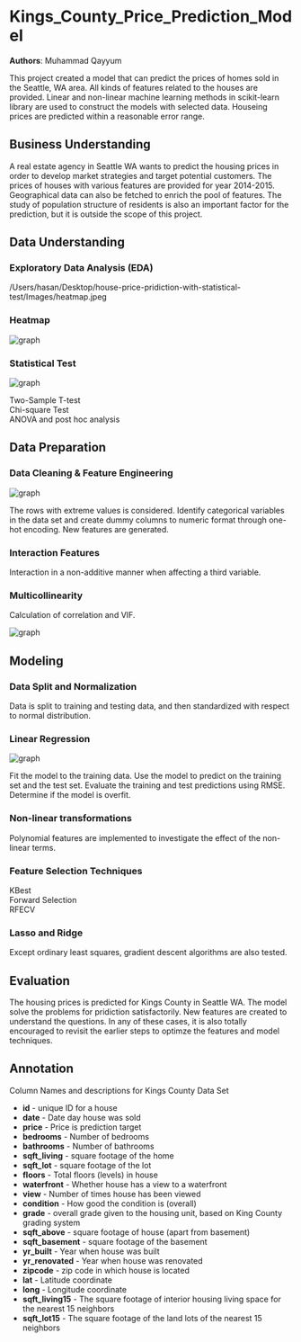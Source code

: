 # Kings_County_Price_Prediction_Model
**Authors**: Muhammad Qayyum

This project created a model that can predict the prices of homes sold in the Seattle, WA area. All kinds of features related to the houses are provided. Linear and non-linear machine learning methods in scikit-learn library are used to construct the models with selected data. Houseing prices are predicted within a reasonable error range.
## Business Understanding

A real estate agency in Seattle WA wants to predict the housing prices in order to develop market strategies and target potential customers. The prices of houses with various features are provided for year 2014-2015. Geographical data can also be fetched to enrich the pool of features. The study of population structure of residents is also an important factor for the prediction, but it is outside the scope of this project.  
## Data Understanding


### Exploratory Data Analysis (EDA)
/Users/hasan/Desktop/house-price-pridiction-with-statistical-test/Images/heatmap.jpeg

### Heatmap

![graph](Images/ks.png)
### Statistical Test

![graph](Images/waterfront.jpeg)

Two-Sample T-test  \
Chi-square Test  \
ANOVA and post hoc analysis

## Data Preparation

### Data Cleaning & Feature Engineering

![graph](Images/test.png)

The rows with extreme values is considered. Identify categorical variables in the data set and create dummy columns to numeric format through one-hot encoding. New features are generated.

### Interaction Features
Interaction in a non-additive manner when affecting a third variable.

### Multicollinearity

Calculation of correlation and VIF.

![graph](Images/heatmap.jpeg)


## Modeling

### Data Split and Normalization
Data is split to training and testing data, and then standardized with respect to normal distribution.

### Linear Regression

![graph](Images/resi.jpeg)

Fit the model to the training data. Use the model to predict on the training set and the test set. Evaluate the training and test predictions using RMSE. Determine if the model is overfit.

### Non-linear transformations
Polynomial features are implemented to investigate the effect of the non-linear terms.

### Feature Selection Techniques
KBest \
Forward Selection \
RFECV

### Lasso and Ridge
Except ordinary least squares, gradient descent algorithms are also tested.

## Evaluation
The housing prices is predicted for Kings County in Seattle WA. The model solve the problems for pridiction satisfactorily. New features are created to understand the questions. In any of these cases, it is also totally encouraged to revisit the earlier steps to optimze the features and model techniques.
## Annotation

Column Names and descriptions for Kings County Data Set

* **id** - unique ID for a house
* **date** - Date day house was sold
* **price** - Price is prediction target
* **bedrooms** - Number of bedrooms
* **bathrooms** - Number of bathrooms
* **sqft_living** - square footage of the home
* **sqft_lot** - square footage of the lot
* **floors** - Total floors (levels) in house
* **waterfront** - Whether house has a view to a waterfront
* **view** - Number of times house has been viewed
* **condition** - How good the condition is (overall)
* **grade** - overall grade given to the housing unit, based on King County grading system
* **sqft_above** - square footage of house (apart from basement)
* **sqft_basement** - square footage of the basement
* **yr_built** - Year when house was built
* **yr_renovated** - Year when house was renovated
* **zipcode** - zip code in which house is located
* **lat** - Latitude coordinate
* **long** - Longitude coordinate
* **sqft_living15** - The square footage of interior housing living space for the nearest 15 neighbors
* **sqft_lot15** - The square footage of the land lots of the nearest 15 neighbors
